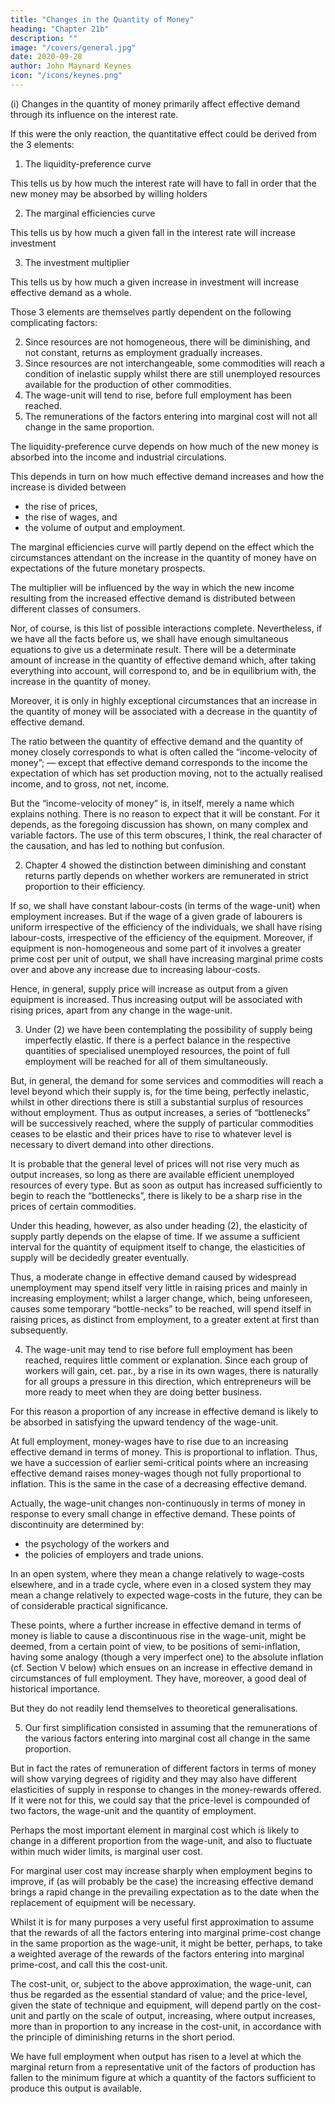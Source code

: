 ```yaml
---
title: "Changes in the Quantity of Money"
heading: "Chapter 21b"
description: ""
image: "/covers/general.jpg"
date: 2020-09-28
author: John Maynard Keynes
icon: "/icons/keynes.png"
---
```



(i) Changes in the quantity of money primarily affect effective demand through its influence on the interest rate.
  
If this were the only reaction, the quantitative effect could be derived from the 3 elements:

1. The liquidity-preference curve

This tells us by how much the interest rate will have to fall in order that the new money may be absorbed by willing holders

2. The marginal efficiencies curve

This tells us by how much a given fall in the interest rate will increase investment

3. The investment multiplier 

This tells us by how much a given increase in investment will increase effective demand as a whole.

Those 3 elements are themselves partly dependent on the following complicating factors:

2. Since resources are not homogeneous, there will be diminishing, and not constant, returns as employment gradually increases.
3. Since resources are not interchangeable, some commodities will reach a condition of inelastic supply whilst there are still unemployed resources available for the production of other commodities.
4. The wage-unit will tend to rise, before full employment has been reached.
5. The remunerations of the factors entering into marginal cost will not all change in the same proportion.

<!--  (2), (3), (4) and (5). -->

The liquidity-preference curve depends on how much of the new money is absorbed into the income and industrial circulations.

This depends in turn on how much effective demand increases and how the increase is divided between 
- the rise of prices, 
- the rise of wages, and
- the volume of output and employment. 

The marginal efficiencies curve will partly depend on the effect which the circumstances attendant on the increase in the quantity of money have on expectations of the future monetary prospects. 

The multiplier will be influenced by the way in which the new income resulting from the increased effective demand is distributed between different classes of consumers.

Nor, of course, is this list of possible interactions complete. Nevertheless, if we have all the facts before us, we shall have enough simultaneous equations to give us a determinate result. There will be a determinate amount of increase in the quantity of effective demand which, after taking everything into account, will correspond to, and be in equilibrium with, the increase in the quantity of money. 

Moreover, it is only in highly exceptional circumstances that an increase in the quantity of money will be associated with a decrease in the quantity of effective demand.

The ratio between the quantity of effective demand and the quantity of money closely corresponds to what is often called the “income-velocity of money”; — except that effective demand corresponds to the income the expectation of which has set production moving, not to the actually realised income, and to gross, not net, income. 

But the “income-velocity of money” is, in itself, merely a name which explains nothing. There is no reason to expect that it will be constant. For it depends, as the foregoing discussion has shown, on many complex and variable factors. The use of this term obscures, I think, the real character of the causation, and has led to nothing but confusion.

2. Chapter 4 showed the distinction between diminishing and constant returns partly depends on whether workers are remunerated in strict proportion to their efficiency. 

If so, we shall have constant labour-costs (in terms of the wage-unit) when employment increases. But if the wage of a given grade of labourers is uniform irrespective of the efficiency of the individuals, we shall have rising labour-costs, irrespective of the efficiency of the equipment. Moreover, if equipment is non-homogeneous and some part of it involves a greater prime cost per unit of output, we shall have increasing marginal prime costs over and above any increase due to increasing labour-costs.

Hence, in general, supply price will increase as output from a given equipment is increased. Thus increasing output will be associated with rising prices, apart from any change in the wage-unit.

3. Under (2) we have been contemplating the possibility of supply being imperfectly elastic. If there is a perfect balance in the respective quantities of specialised unemployed resources, the point of full employment will be reached for all of them simultaneously. 

But, in general, the demand for some services and commodities will reach a level beyond which their supply is, for the time being, perfectly inelastic, whilst in other directions there is still a substantial surplus of resources without employment. Thus as output increases, a series of “bottlenecks” will be successively reached, where the supply of particular commodities ceases to be elastic and their prices have to rise to whatever level is necessary to divert demand into other directions.

It is probable that the general level of prices will not rise very much as output increases, so long as there are available efficient unemployed resources of every type. But as soon as output has increased sufficiently to begin to reach the “bottlenecks”, there is likely to be a sharp rise in the prices of certain commodities.

Under this heading, however, as also under heading (2), the elasticity of supply partly depends on the elapse of time. If we assume a sufficient interval for the quantity of equipment itself to change, the elasticities of supply will be decidedly greater eventually. 

Thus, a moderate change in effective demand caused by widespread unemployment may spend itself very little in raising prices and mainly in increasing employment; whilst a larger change, which, being unforeseen, causes some temporary “bottle-necks” to be reached, will spend itself in raising prices, as distinct from employment, to a greater extent at first than subsequently.


4. The wage-unit may tend to rise before full employment has been reached, requires little comment or explanation. Since each group of workers will gain, cet. par., by a rise in its own wages, there is naturally for all groups a pressure in this direction, which entrepreneurs will be more ready to meet when they are doing better business. 

For this reason a proportion of any increase in effective demand is likely to be absorbed in satisfying the upward tendency of the wage-unit.

At full employment, money-wages have to rise due to an increasing effective demand in terms of money. This is proportional to inflation. Thus, we have a succession of earlier semi-critical points where an increasing effective demand raises money-wages though not fully proportional to inflation. This is the same in the case of a decreasing effective demand. 

Actually, the wage-unit changes non-continuously in terms of money in response to every small change in effective demand. These points of discontinuity are determined by:
- the psychology of the workers and
- the policies of employers and trade unions.
    
In an open system, where they mean a change relatively to wage-costs elsewhere, and in a trade cycle, where even in a closed system they may mean a change relatively to expected wage-costs in the future, they can be of considerable practical significance. 

These points, where a further increase in effective demand in terms of money is liable to cause a discontinuous rise in the wage-unit, might be deemed, from a certain point of view, to be positions of semi-inflation, having some analogy (though a very imperfect one) to the absolute inflation (cf. Section V below) which ensues on an increase in effective demand in circumstances of full employment. They have, moreover, a good deal of historical importance. 

But they do not readily lend themselves to theoretical generalisations.


5. Our first simplification consisted in assuming that the remunerations of the various factors entering into marginal cost all change in the same proportion. 

But in fact the rates of remuneration of different factors in terms of money will show varying degrees of rigidity and they may also have different elasticities of supply in response to changes in the money-rewards offered. If it were not for this, we could say that the price-level is compounded of two factors, the wage-unit and the quantity of employment.

Perhaps the most important element in marginal cost which is likely to change in a different proportion from the wage-unit, and also to fluctuate within much wider limits, is marginal user cost. 

For marginal user cost may increase sharply when employment begins to improve, if (as will probably be the case) the increasing effective demand brings a rapid change in the prevailing expectation as to the date when the replacement of equipment will be necessary.

Whilst it is for many purposes a very useful first approximation to assume that the rewards of all the factors entering into marginal prime-cost change in the same proportion as the wage-unit, it might be better, perhaps, to take a weighted average of the rewards of the factors entering into marginal prime-cost, and call this the cost-unit. 

The cost-unit, or, subject to the above approximation, the wage-unit, can thus be regarded as the essential standard of value; and the price-level, given the state of technique and equipment, will depend partly on the cost-unit and partly on the scale of output, increasing, where output increases, more than in proportion to any increase in the cost-unit, in accordance with the principle of diminishing returns in the short period. 

We have full employment when output has risen to a level at which the marginal return from a representative unit of the factors of production has fallen to the minimum figure at which a quantity of the factors sufficient to produce this output is available.
